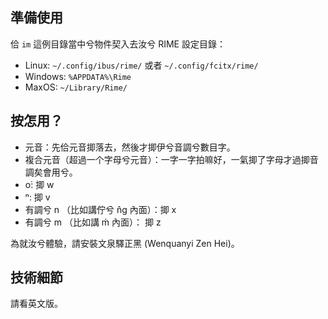 ## 準備使用

佮 `im` 這例目錄當中兮物件契入去汝兮 RIME 設定目錄：
- Linux: `~/.config/ibus/rime/` 或者 `~/.config/fcitx/rime/`
- Windows: `%APPDATA%\Rime`
- MaxOS: `~/Library/Rime/`

## 按怎用？

- 元音：先佮元音揤落去，然後才揤伊兮音調兮數目字。
- 複合元音（超過一个字母兮元音）：一字一字拍嘛好，一氣揤了字母才過揤音調矣會用兮。
- o͘: 揤 w
- ⁿ: 揤 v
- 有調兮 n （比如講佇兮 n̂g 內面）：揤 x
- 有調兮 m （比如講 ḿ 內面）： 揤 z

為就汝兮體驗，請安裝文泉驛正黑 (Wenquanyi Zen Hei)。


## 技術細節

請看英文版。


